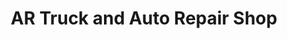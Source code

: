 ---
title: "AR Truck and Auto Repair Shop"
url: /nunn/ar-truck-and-auto-repair-shop/
shop: Autowerkstatt
---
